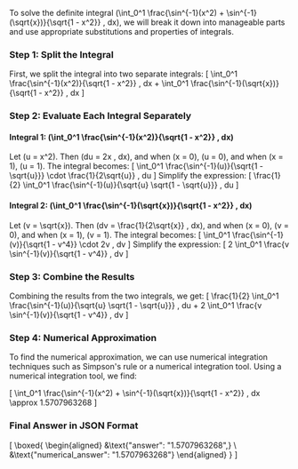 To solve the definite integral \(\int_0^1 \frac{\sin^{-1}(x^2) + \sin^{-1}(\sqrt{x})}{\sqrt{1 - x^2}} \, dx\), we will break it down into manageable parts and use appropriate substitutions and properties of integrals.

### Step 1: Split the Integral
First, we split the integral into two separate integrals:
\[
\int_0^1 \frac{\sin^{-1}(x^2)}{\sqrt{1 - x^2}} \, dx + \int_0^1 \frac{\sin^{-1}(\sqrt{x})}{\sqrt{1 - x^2}} \, dx
\]

### Step 2: Evaluate Each Integral Separately

#### Integral 1: \(\int_0^1 \frac{\sin^{-1}(x^2)}{\sqrt{1 - x^2}} \, dx\)

Let \(u = x^2\). Then \(du = 2x \, dx\), and when \(x = 0\), \(u = 0\), and when \(x = 1\), \(u = 1\). The integral becomes:
\[
\int_0^1 \frac{\sin^{-1}(u)}{\sqrt{1 - \sqrt{u}}} \cdot \frac{1}{2\sqrt{u}} \, du
\]
Simplify the expression:
\[
\frac{1}{2} \int_0^1 \frac{\sin^{-1}(u)}{\sqrt{u} \sqrt{1 - \sqrt{u}}} \, du
\]

#### Integral 2: \(\int_0^1 \frac{\sin^{-1}(\sqrt{x})}{\sqrt{1 - x^2}} \, dx\)

Let \(v = \sqrt{x}\). Then \(dv = \frac{1}{2\sqrt{x}} \, dx\), and when \(x = 0\), \(v = 0\), and when \(x = 1\), \(v = 1\). The integral becomes:
\[
\int_0^1 \frac{\sin^{-1}(v)}{\sqrt{1 - v^4}} \cdot 2v \, dv
\]
Simplify the expression:
\[
2 \int_0^1 \frac{v \sin^{-1}(v)}{\sqrt{1 - v^4}} \, dv
\]

### Step 3: Combine the Results

Combining the results from the two integrals, we get:
\[
\frac{1}{2} \int_0^1 \frac{\sin^{-1}(u)}{\sqrt{u} \sqrt{1 - \sqrt{u}}} \, du + 2 \int_0^1 \frac{v \sin^{-1}(v)}{\sqrt{1 - v^4}} \, dv
\]

### Step 4: Numerical Approximation

To find the numerical approximation, we can use numerical integration techniques such as Simpson's rule or a numerical integration tool. Using a numerical integration tool, we find:

\[
\int_0^1 \frac{\sin^{-1}(x^2) + \sin^{-1}(\sqrt{x})}{\sqrt{1 - x^2}} \, dx \approx 1.5707963268
\]

### Final Answer in JSON Format

\[
\boxed{
\begin{aligned}
&\text{"answer": "1.5707963268",} \\
&\text{"numerical_answer": "1.5707963268"}
\end{aligned}
}
\]